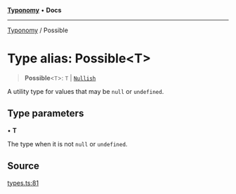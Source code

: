 [**Typonomy**](../README.md) • **Docs**

***

[Typonomy](../globals.md) / Possible

# Type alias: Possible\<T\>

> **Possible**\<`T`\>: `T` \| [`Nullish`](Nullish.md)

A utility type for values that may be `null` or `undefined`.

## Type parameters

• **T**

The type when it is not `null` or `undefined`.

## Source

[types.ts:81](https://github.com/softcraft-development/typonomy/blob/a62fc03e32b184f07c3799ae239136e6b1077839/src/types.ts#L81)
